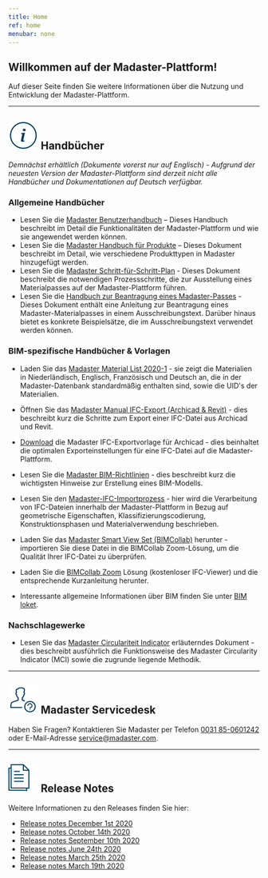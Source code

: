 ```yaml
---
title: Home
ref: home
menubar: none
---
```


## Willkommen auf der Madaster-Plattform!
Auf dieser Seite finden Sie weitere Informationen über die Nutzung und Entwicklung der Madaster-Plattform.

---

## <img class="header-img" src="/assets/images/767.svg"> Handbücher

_Demnächst erhältlich (Dokumente vorerst nur auf Englisch) - Aufgrund der neuesten Version der Madaster-Plattform sind derzeit nicht alle Handbücher und Dokumentationen auf Deutsch verfügbar._


### Allgemeine Handbücher

 * Lesen Sie die <a href="/files/Madaster ALG - User manual UK_v20-1.pdf" target="_blank">Madaster Benutzerhandbuch</a> – Dieses Handbuch beschreibt im Detail die Funktionalitäten der Madaster-Plattform und wie sie angewendet werden können.
 * Lesen Sie die <a href="/files/Madaster ALG - Manual Add Products_UK_v20-8.pdf">Madaster Handbuch für Produkte</a> – Dieses Dokument beschreibt im Detail, wie verschiedene Produkttypen in Madaster hinzugefügt werden.
 * Lesen Sie die  <a href="/files/Madaster ALG - Action plan_UK_v20-1.pdf">Madaster Schritt-für-Schritt-Plan</a> - Dieses Dokument beschreibt die notwendigen Prozessschritte, die zur Ausstellung eines Materialpasses auf der Madaster-Plattform führen.
 * Lesen Sie die  <a href="/files/Madaster ALG_Projectroadmap Step-by-step_UK_ v19-1.pdf">Handbuch zur Beantragung eines Madaster-Passes</a> - Dieses Dokument enthält eine Anleitung zur Beantragung eines Madaster-Materialpasses in einem Ausschreibungstext. Darüber hinaus bietet es konkrete Beispielsätze, die im Ausschreibungstext verwendet werden können.



### BIM-spezifische Handbücher & Vorlagen

  * Laden Sie das <a href="/files/Madaster BIM - Materialen Lijst 2020-1.xlsx">Madaster Material List 2020-1</a> - sie zeigt die Materialien in Niederländisch, Englisch, Französisch und Deutsch an, die in der Madaster-Datenbank standardmäßig enthalten sind, sowie die UID's der Materialien.

 * Öffnen Sie das <a href="/files/Manual - IFC export Archicad 21 and Revit (UK) v1.0.pdf" target="_blank">Madaster Manual IFC-Export (Archicad & Revit)</a> - dies beschreibt kurz die Schritte zum Export einer IFC-Datei aus Archicad und Revit.
 * <a href="/files/Archicad_ExportTemplate.tpl">Download</a> die Madaster IFC-Exportvorlage für Archicad - dies beinhaltet die optimalen Exporteinstellungen für eine IFC-Datei auf die Madaster-Plattform.
 * Lesen Sie die <a href="/files/Madaster_BIM-IFC_guidelines.pdf" target="_blank">Madaster BIM-Richtlinien</a> - dies beschreibt kurz die wichtigsten Hinweise zur Erstellung eines BIM-Modells.
 * Lesen Sie den <a href="/files/Madaster - IFC import proces - ENG.pdf" target="_blank">Madaster-IFC-Importprozess</a> - hier wird die Verarbeitung von IFC-Dateien innerhalb der Madaster-Plattform in Bezug auf geometrische Eigenschaften, Klassifizierungscodierung, Konstruktionsphasen und Materialverwendung beschrieben.
 * Laden Sie das <a href="http://www.bimcollab.com/en/Support/Support/Downloads/BIMcollab-ZOOM" target="_blank">Madaster Smart View Set (BIMCollab)</a> herunter - importieren Sie diese Datei in die BIMCollab Zoom-Lösung, um die Qualität Ihrer IFC-Datei zu überprüfen.
 * Laden Sie die <a href="http://www.bimcollab.com/en/Support/Support/Downloads/BIMcollab-ZOOM" target="_blank">BIMCollab Zoom</a> Lösung (kostenloser IFC-Viewer) und die entsprechende Kurzanleitung herunter.
 * Interessante allgemeine Informationen über BIM finden Sie unter <a href="https://www.bimloket.nl/BIMbasicIDM" target="_blank">BIM loket</a>.  



### Nachschlagewerke

 * Lesen Sie das <a href="/files/Madaster_Circularity_Indicator_explained_v1.1.pdf" target="_blank">Madaster Circulariteit Indicator</a> erläuterndes Dokument - dies beschreibt ausführlich die Funktionsweise des Madaster Circularity Indicator (MCI) sowie die zugrunde liegende Methodik.
 
---

## <img class="header-img" src="/assets/images/771.svg"> Madaster Servicedesk
Haben Sie Fragen? Kontaktieren Sie Madaster per Telefon [0031 85-0601242](tel:+31850601242) oder E-Mail-Adresse <service@madaster.com>.

---

## <img class="header-img" src="/assets/images/770.svg"> Release Notes

Weitere Informationen zu den Releases finden Sie hier:

* <a href="/files/Madaster Releasenotes_2020_08_DE.pdf" target="_blank">Release notes December 1st 2020</a>
* <a href="/files/Madaster Releasenotes_2020_06_UK.pdf" target="_blank">Release notes October 14th 2020</a>
* <a href="/files/Madaster Releasenotes_2020_05_UK.pdf" target="_blank">Release notes September 10th 2020</a>
* <a href="/files/Madaster Releasenotes_2020_04_UK.pdf" target="_blank">Release notes June 24th 2020</a>
* <a href="/files/Releasenotes_Release_2020_03_UK.pdf" target="_blank">Release notes March 25th 2020</a>
* <a href="/files/Releasenotes_Release_2020_0102_UK.pdf" target="_blank">Release notes March 19th 2020</a>

